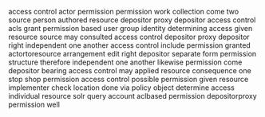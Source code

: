 access control actor permission permission work collection come two source person authored resource depositor proxy depositor access control acls grant permission based user group identity determining access given resource source may consulted access control depositor proxy depositor right independent one another access control include permission granted actortoresource arrangement edit right depositor separate form permission structure therefore independent one another likewise permission come depositor bearing access control may applied resource consequence one stop shop permission access control possible permission given resource implementer check location done via policy object determine access individual resource solr query account aclbased permission depositorproxy permission well